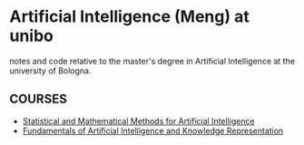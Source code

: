 # Artificial Intelligence (Meng) at unibo
notes and code relative to the master's degree in Artificial Intelligence at the university of Bologna.

## COURSES
- [Statistical and Mathematical Methods for Artificial Intelligence](https://github.com/danielenapo/AI_unibo/tree/main/Maths4ML)
- [Fundamentals of Artificial Intelligence and Knowledge Representation](https://github.com/danielenapo/AI_unibo/tree/main/Fundamentals)
